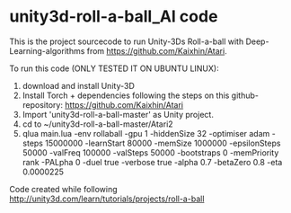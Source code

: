 # unity3d-roll-a-ball_AI code

This is the project sourcecode to run Unity-3Ds Roll-a-ball with Deep-Learning-algorithms from https://github.com/Kaixhin/Atari.


To run this code (ONLY TESTED IT ON UBUNTU LINUX): 

1. download and install Unity-3D
2. Install Torch + dependencies following the steps on this github-repository:
   https://github.com/Kaixhin/Atari
3. Import 'unity3d-roll-a-ball-master' as Unity project.
4. cd to ~/unity3d-roll-a-ball-master/Atari2
5. qlua main.lua -env rollaball -gpu 1 -hiddenSize 32 -optimiser adam  -steps 15000000 -learnStart 80000 -memSize 1000000 -epsilonSteps 50000 -valFreq 100000 -valSteps 50000 -bootstraps 0 -memPriority rank -PALpha 0 -duel true -verbose true -alpha 0.7 -betaZero 0.8 -eta 0.0000225


Code created while following http://unity3d.com/learn/tutorials/projects/roll-a-ball
